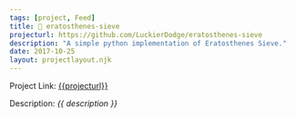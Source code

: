```yaml
---
tags: [project, Feed]
title: 🧮 eratosthenes-sieve
projecturl: https://github.com/LuckierDodge/eratosthenes-sieve
description: "A simple python implementation of Eratosthenes Sieve."
date: 2017-10-25
layout: projectlayout.njk
---
```


Project Link: [{{projecturl}}]({{projecturl}})

Description: _{{ description }}_
